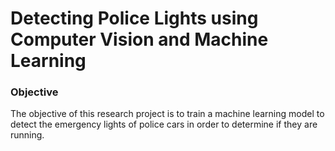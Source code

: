 # Detecting Police Lights using Computer Vision and Machine Learning

### Objective
The objective of this research project is to train a machine learning model to detect the emergency lights of police cars in order to determine if they are running.
